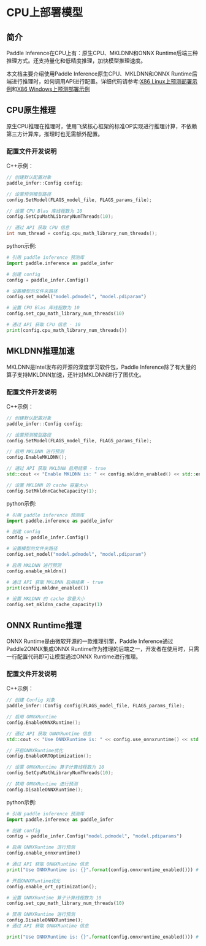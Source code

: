 # CPU上部署模型

## 简介

Paddle Inference在CPU上有：原生CPU、MKLDNN和ONNX Runtime后端三种推理方式。还支持量化和低精度推理，加快模型推理速度。

本文档主要介绍使用Paddle Inference原生CPU、MKLDNN和ONNX Runtime后端进行推理时，如何调用API进行配置。详细代码请参考:[X86 Linux上预测部署示例](../demo_tutorial/x86_linux_demo)和[X86 Windows上预测部署示例](../demo_tutorial/x86_windows_demo)

## CPU原生推理

原生CPU推理在推理时，使用飞桨核心框架的标准OP实现进行推理计算，不依赖第三方计算库，推理时也无需额外配置。

### 配置文件开发说明

C++示例：
```c++
// 创建默认配置对象
paddle_infer::Config config;

// 设置预测模型路径
config.SetModel(FLAGS_model_file, FLAGS_params_file);

// 设置 CPU Blas 库线程数为 10
config.SetCpuMathLibraryNumThreads(10);

// 通过 API 获取 CPU 信息
int num_thread = config.cpu_math_library_num_threads();
```

python示例:
```python
# 引用 paddle inference 预测库
import paddle.inference as paddle_infer

# 创建 config
config = paddle_infer.Config()

# 设置模型的文件夹路径
config.set_model("model.pdmodel", "model.pdiparam")

# 设置 CPU Blas 库线程数为 10
config.set_cpu_math_library_num_threads(10)

# 通过 API 获取 CPU 信息 - 10
print(config.cpu_math_library_num_threads())
```

## MKLDNN推理加速

MKLDNN是Intel发布的开源的深度学习软件包，Paddle Inference除了有大量的算子支持MKLDNN加速，还针对MKLDNN进行了图优化。

### 配置文件开发说明

C++示例：
```c++
// 创建默认配置对象
paddle_infer::Config config;

// 设置预测模型路径
config.SetModel(FLAGS_model_file, FLAGS_params_file);

// 启用 MKLDNN 进行预测
config.EnableMKLDNN();

// 通过 API 获取 MKLDNN 启用结果 - true
std::cout << "Enable MKLDNN is: " << config.mkldnn_enabled() << std::endl;

// 设置 MKLDNN 的 cache 容量大小
config.SetMkldnnCacheCapacity(1);
```

python示例:
```python
# 引用 paddle inference 预测库
import paddle.inference as paddle_infer

# 创建 config
config = paddle_infer.Config()

# 设置模型的文件夹路径
config.set_model("model.pdmodel", "model.pdiparam")

# 启用 MKLDNN 进行预测
config.enable_mkldnn()

# 通过 API 获取 MKLDNN 启用结果 - true
print(config.mkldnn_enabled())

# 设置 MKLDNN 的 cache 容量大小
config.set_mkldnn_cache_capacity(1)
```

## ONNX Runtime推理

ONNX Runtime是由微软开源的一款推理引擎，Paddle Inference通过Paddle2ONNX集成ONNX Runtime作为推理的后端之一，开发者在使用时，只需一行配置代码即可让模型通过ONNX Runtime进行推理。

### 配置文件开发说明

C++示例：
```c++
// 创建 Config 对象
paddle_infer::Config config(FLAGS_model_file, FLAGS_params_file);

// 启用 ONNXRuntime
config.EnableONNXRuntime();

// 通过 API 获取 ONNXRuntime 信息
std::cout << "Use ONNXRuntime is: " << config.use_onnxruntime() << std::endl; // true

// 开启ONNXRuntime优化
config.EnableORTOptimization();

// 设置 ONNXRuntime 算子计算线程数为 10
config.SetCpuMathLibraryNumThreads(10);

// 禁用 ONNXRuntime 进行预测
config.DisableONNXRuntime();
```

python示例:
```python
# 引用 paddle inference 预测库
import paddle.inference as paddle_infer

# 创建 config
config = paddle_infer.Config("model.pdmodel", "model.pdiparams")

# 启用 ONNXRuntime 进行预测
config.enable_onnxruntime()

# 通过 API 获取 ONNXRuntime 信息
print("Use ONNXRuntime is: {}".format(config.onnxruntime_enabled())) # True

# 开启ONNXRuntime优化
config.enable_ort_optimization();

# 设置 ONNXRuntime 算子计算线程数为 10
config.set_cpu_math_library_num_threads(10)

# 禁用 ONNXRuntime 进行预测
config.DisableONNXRuntime();
# 通过 API 获取 ONNXRuntime 信息

print("Use ONNXRuntime is: {}".format(config.onnxruntime_enabled())) # false
```


